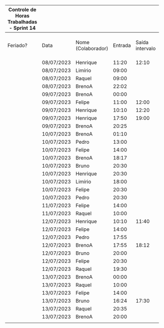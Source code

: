 | Controle de Horas Trabalhadas - Sprint 14 |  |  |  |  |  |  |  |  |  |  |
| --- | --- | --- | --- | --- | --- | --- | --- | --- | --- | --- |
| Feriado? | Data | Nome (Colaborador) | Entrada | Saída intervalo | Retorno intervalo | Saída | Total horas |  | Nome (Colaborador) | Total horas do sprint |
|  | 08/07/2023 | Henrique | 11:20 | 12:10 | 17:50 | 18:45 | 1:45:00 |  | BrenoA | 23:22 |
|  | 08/07/2023 | Limírio | 09:00 |  |  | 10:00 | 1:00:00 |  | Bruno | 05:06 |
|  | 08/07/2023 | Raquel | 09:00 |  |  | 10:30 | 1:30:00 |  | Felipe | 19:39 |
|  | 08/07/2023 | BrenoA | 22:02 |  |  | 23:59 | 1:57:00 |  | Henrique | 12:40 |
|  | 09/07/2023 | BrenoA | 00:00 |  |  | 05:20 | 5:20:00 |  | Limírio | 05:30 |
|  | 09/07/2023 | Felipe | 11:00 | 12:00 | 14:00 | 17:30 | 4:30:00 |  | Pedro | 02:15 |
|  | 09/07/2023 | Henrique | 10:10 | 12:20 | 16:00 | 17:15 | 3:25:00 |  | Raquel | 06:50 |
|  | 09/07/2023 | Henrique | 17:50 | 19:00 | 20:25 | 22:35 | 3:20:00 |  |  |  |
|  | 09/07/2023 | BrenoA | 20:25 |  |  | 23:59 | 3:34:00 |  |  |  |
|  | 10/07/2023 | BrenoA | 01:10 |  |  | 03:00 | 1:50:00 |  |  |  |
|  | 10/07/2023 | Pedro | 13:00 |  |  | 14:00 | 1:00:00 |  |  |  |
|  | 10/07/2023 | Felipe | 14:00 |  |  | 18:16 | 4:16:00 |  |  |  |
|  | 10/07/2023 | BrenoA | 18:17 |  |  | 22:40 | 4:23:00 |  |  |  |
|  | 10/07/2023 | Bruno | 20:30 |  |  | 21:00 | 0:30:00 |  |  |  |
|  | 10/07/2023 | Henrique | 20:30 |  |  | 22:00 | 1:30:00 |  |  |  |
|  | 10/07/2023 | Limírio | 18:00 |  |  | 22:30 | 4:30:00 |  |  |  |
|  | 10/07/2023 | Felipe | 20:30 |  |  | 21:33 | 1:03:00 |  |  |  |
|  | 10/07/2023 | Pedro | 20:30 |  |  | 21:30 | 1:00:00 |  |  |  |
|  | 11/07/2023 | Felipe | 14:00 |  |  | 18:00 | 4:00:00 |  |  |  |
|  | 11/07/2023 | Raquel | 10:00 |  |  | 11:00 | 1:00:00 |  |  |  |
|  | 12/07/2023 | Henrique | 10:10 | 11:40 | 20:20 | 21:30:00 | 2:40:00 |  |  |  |
|  | 12/07/2023 | Felipe | 14:00 |  |  | 18:00 | 4:00:00 |  |  |  |
|  | 12/07/2023 | Pedro | 17:55 |  |  | 18:10 | 0:15:00 |  |  |  |
|  | 12/07/2023 | BrenoA | 17:55 | 18:12 | 20:20 | 23:59 | 3:56:59 |  |  |  |
|  | 12/07/2023 | Bruno | 20:00 |  |  | 21:00 | 1:00:00 |  |  |  |
|  | 12/07/2023 | Felipe | 20:30 |  |  | 22:20 | 1:50:00 |  |  |  |
|  | 12/07/2023 | Raquel | 19:30 |  |  | 21:00 | 1:30:00 |  |  |  |
|  | 13/07/2023 | BrenoA | 00:00 |  |  | 01:22 | 1:22:00 |  |  |  |
|  | 13/07/2023 | Raquel | 10:00 |  |  | 12:00 | 2:00:00 |  |  |  |
|  | 13/07/2023 | Felipe | 14:00 |  |  |  | - |  |  |  |
|  | 13/07/2023 | Bruno | 16:24 | 17:30 | 19:30 | 22:00 | 3:36:00 |  |  |  |
|  | 13/07/2023 | Raquel | 20:35 |  |  | 21:25 | 0:50:00 |  |  |  |
|  | 13/07/2023 | BrenoA | 20:00 |  |  | 21:00 | 1:00:00 |  |  |  |
|  |  |  |  |  |  |  |  |  |  |  |

